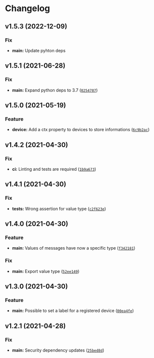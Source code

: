 # Changelog

<!--next-version-placeholder-->
## v1.5.3 (2022-12-09)
### Fix
* **main:** Update pyhton deps
## v1.5.1 (2021-06-28)
### Fix
* **main:** Expand python deps to 3.7 ([`0254787`](https://github.com/gewv-tu-dresden/pyWirelessMbus/commit/025478759d683b90abce7966ab1bf381db41d39c))

## v1.5.0 (2021-05-19)
### Feature
* **device:** Add a ctx property to devices to store informations ([`6c9b2ac`](https://github.com/gewv-tu-dresden/pyWirelessMbus/commit/6c9b2ac4aa87e99cfbf2c49506663cda9d5d9654))

## v1.4.2 (2021-04-30)
### Fix
* **ci:** Linting and tests are required ([`1b9a673`](https://github.com/gewv-tu-dresden/pyWirelessMbus/commit/1b9a6736878bb100b7db4a38ba417a229b7230bc))

## v1.4.1 (2021-04-30)
### Fix
* **tests:** Wrong assertion for value type ([`c2f623e`](https://github.com/gewv-tu-dresden/pyWirelessMbus/commit/c2f623e4c0069308b46eeae13f467c8a275fc830))

## v1.4.0 (2021-04-30)
### Feature
* **main:** Values of messages have now a specific type ([`f342181`](https://github.com/gewv-tu-dresden/pyWirelessMbus/commit/f342181b5cc0059bc3573230f58aa674da8ecd52))

### Fix
* **main:** Export value type ([`52ee149`](https://github.com/gewv-tu-dresden/pyWirelessMbus/commit/52ee14987b236b88a25eb0aeef8c28d4a0fe3248))

## v1.3.0 (2021-04-30)
### Feature
* **main:** Possible to set a label for a registered device ([`00ea4fe`](https://github.com/gewv-tu-dresden/pyWirelessMbus/commit/00ea4fe872040d3b813fe433f3fe99ef3dec8d78))

## v1.2.1 (2021-04-28)
### Fix
* **main:** Security dependency updates ([`25bed8d`](https://github.com/gewv-tu-dresden/pyWirelessMbus/commit/25bed8dd953e920e8e1b84dce97b4da8cf2ef736))
